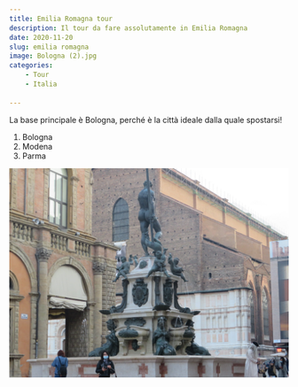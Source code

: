 ```yaml
---
title: Emilia Romagna tour
description: Il tour da fare assolutamente in Emilia Romagna
date: 2020-11-20
slug: emilia romagna
image: Bologna (2).jpg
categories:
    - Tour
    - Italia

---
```

La base principale è Bologna, perché è la città ideale dalla quale spostarsi!
1. Bologna
2. Modena
3. Parma

![1_Fontana del Nettuno](Bologna_1.jpg)
